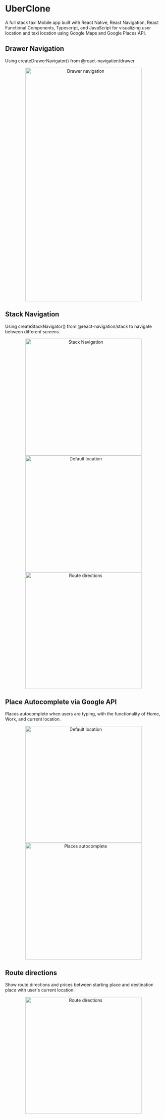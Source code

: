 # UberClone

A full stack taxi Mobile app built with React Native, React Navigation, React Functional Components, Typescript, and JavaScript
for visualizing user location and taxi location using Google Maps and Google Places API.

## Drawer Navigation

Using createDrawerNavigator() from @react-navigation/drawer.

<p align="center" width="100%">
  <img width="375" height="750" src="https://user-images.githubusercontent.com/56459128/131389837-4335455c-0f55-4a59-b144-d2b28776bca4.png" alt="Drawer navigation" />
</p>

## Stack Navigation

Using createStackNavigator() from @react-navigation/stack to navigate between different screens.

<p align="center" width="100%">
<img src='https://user-images.githubusercontent.com/56459128/131390095-ad85fccb-5365-47cb-bc84-e4727b3f33b7.png' alt="Stack Navigation" width="375" style="margin: 0 5" margin-right="5"/>
<img src='https://user-images.githubusercontent.com/56459128/131390219-f46b76af-1273-4219-bd4d-fe4bef58f2af.png' alt="Default location" width="375" />
<img src='https://user-images.githubusercontent.com/56459128/131390409-461dc7ae-eb15-476d-a893-518d5e4a284c.png' alt="Route directions" width="375" />
</p>

## Place Autocomplete via Google API

Places autocomplete when users are typing, with the functionality of Home, Work, and current location.

<p align="center" width="100%">
<img src='https://user-images.githubusercontent.com/56459128/131390219-f46b76af-1273-4219-bd4d-fe4bef58f2af.png' alt="Default location" width="375" />
<img src='https://user-images.githubusercontent.com/56459128/131390243-64d58a4d-f094-41ad-b24f-a2b9934082ac.png' alt="Places autocomplete" width="375" />
</p>

## Route directions

Show route directions and prices between starting place and destination place with user's current location.

<p align="center" width="100%">
<img src='https://user-images.githubusercontent.com/56459128/131390409-461dc7ae-eb15-476d-a893-518d5e4a284c.png' alt="Route directions" width="375" />
</p>
